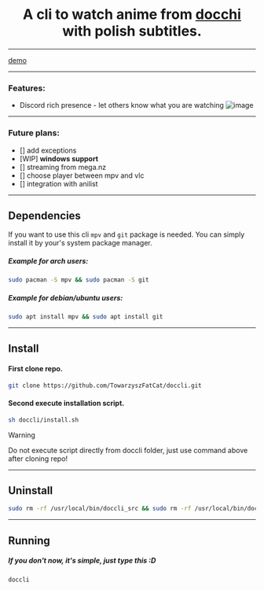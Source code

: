 <h1 align="center">
A cli to watch anime from <a href="https://docchi.pl/">docchi</a> with polish subtitles.
</h1>

---

[demo](https://github.com/TowarzyszFatCat/doccli/assets/68988781/15160ff1-c184-4ff6-bf04-8a4ea5fa0370)

---
### Features:
- Discord rich presence - let others know what you are watching
  ![image](https://github.com/TowarzyszFatCat/doccli/assets/68988781/f4ebb46e-8b3b-4580-9ab6-d745928a916d)

---

### Future plans:
- [] add exceptions
- [WIP] **windows support**
- [] streaming from mega.nz
- [] choose player between mpv and vlc
- [] integration with anilist

---

## Dependencies
If you want to use this cli `mpv` and `git` package is needed. You can simply install it by your's system package manager.

##### Example for arch users:
```bash
sudo pacman -S mpv && sudo pacman -S git
```
##### Example for debian/ubuntu users:
```bash
sudo apt install mpv && sudo apt install git
```
---

## Install
#### First clone repo.
```bash
git clone https://github.com/TowarzyszFatCat/doccli.git
```
#### Second execute installation script.
```bash
sh doccli/install.sh
```
> [!WARNING]
> Do not execute script directly from doccli folder, just use command above after cloning repo!

---

## Uninstall
```bash
sudo rm -rf /usr/local/bin/doccli_src && sudo rm -rf /usr/local/bin/doccli
```
---

## Running
##### If you don't now, it's simple, just type this :D
```bash
doccli
```
